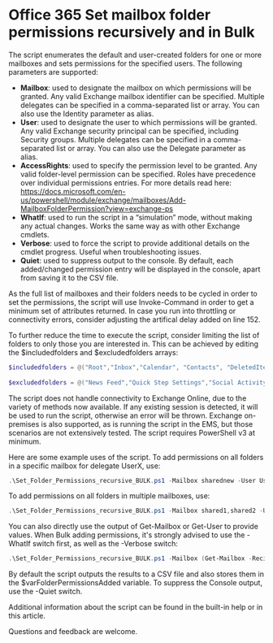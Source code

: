 # Office 365 Set mailbox folder permissions recursively and in Bulk

The script enumerates the default and user-created folders for one or more mailboxes and sets permissions for the specified users. The following parameters are supported:

* __Mailbox__: used to designate the mailbox on which permissions will be granted. Any valid Exchange mailbox identifier can be specified. Multiple delegates can be specified in a comma-separated list or array. You can also use the Identity parameter as alias.
* __User__: used to designate the user to which permissions will be granted. Any valid Exchange security principal can be specified, including Security groups. Multiple delegates can be specified in a comma-separated list or array. You can also use the Delegate parameter as alias.
* __AccessRights__: used to specify the permission level to be granted. Any valid folder-level permission can be specified. Roles have precedence over individual permissions entries. For more details read here: https://docs.microsoft.com/en-us/powershell/module/exchange/mailboxes/Add-MailboxFolderPermission?view=exchange-ps
* __WhatIf__: used to run the script in a “simulation” mode, without making any actual changes. Works the same way as with other Exchange cmdlets.
* __Verbose__: used to force the script to provide additional details on the cmdlet progress. Useful when troubleshooting issues.
* __Quiet__: used to suppress output to the console. By default, each added/changed permission entry will be displayed in the console, apart from saving it to the CSV file.

As the full list of mailboxes and their folders needs to be cycled in order to set the permissions, the script will use Invoke-Command in order to get a minimum set of attributes returned. In case you run into throttling or connectivity errors, consider adjusting the artifical delay added on line 152.

To further reduce the time to execute the script, consider limiting the list of folders to only those you are interested in. This can be achieved by editing the $includedfolders and $excludedfolders arrays: 
```PowerShell
$includedfolders = @("Root","Inbox","Calendar", "Contacts", "DeletedItems", "Drafts", "JunkEmail", "Journal", "Notes", "Outbox", "SentItems", "Tasks", "CommunicatorHistory", "Clutter", "Archive")
  
$excludedfolders = @("News Feed","Quick Step Settings","Social Activity Notifications","Suggested Contacts", "SearchDiscoveryHoldsUnindexedItemFolder", "SearchDiscoveryHoldsFolder")
```

The script does not handle connectivity to Exchange Online, due to the variety of methods now available. If any existing session is detected, it will be used to run the script, otherwise an error will be thrown. Exchange on-premises is also supported, as is running the script in the EMS, but those scenarios are not extensively tested. The script requires PowerShell v3 at minimum.

Here are some example uses of the script. To add permissions on all folders in a specific mailbox for delegate UserX, use:
```PowerShell
.\Set_Folder_Permissions_recursive_BULK.ps1 -Mailbox sharednew -User UserX -AccessRights Owner
```
To add permissions on all folders in multiple mailboxes, use:
```PowerShell
.\Set_Folder_Permissions_recursive_BULK.ps1 -Mailbox shared1,shared2 -User john@contoso.com -AccessRights CreateItems,DeleteOwnedItems
```
You can also directly use the output of Get-Mailbox or Get-User to provide values. When Bulk adding permissions, it's strongly advised to use the -WhatIf switch first, as well as the -Verbose switch:
```PowerShell
.\Set_Folder_Permissions_recursive_BULK.ps1 -Mailbox (Get-Mailbox -RecipientTypeDetails RoomMailbox) -User (Get-User -Filter {Department -eq "Legal"}) -AccessRights Author -WhatIf -Verbose
```
By default the script outputs the results to a CSV file and also stores them in the $varFolderPermissionsAdded variable. To suppress the Console output, use the -Quiet switch.

Additional information about the script can be found in the built-in help or in this article. 

Questions and feedback are welcome.
